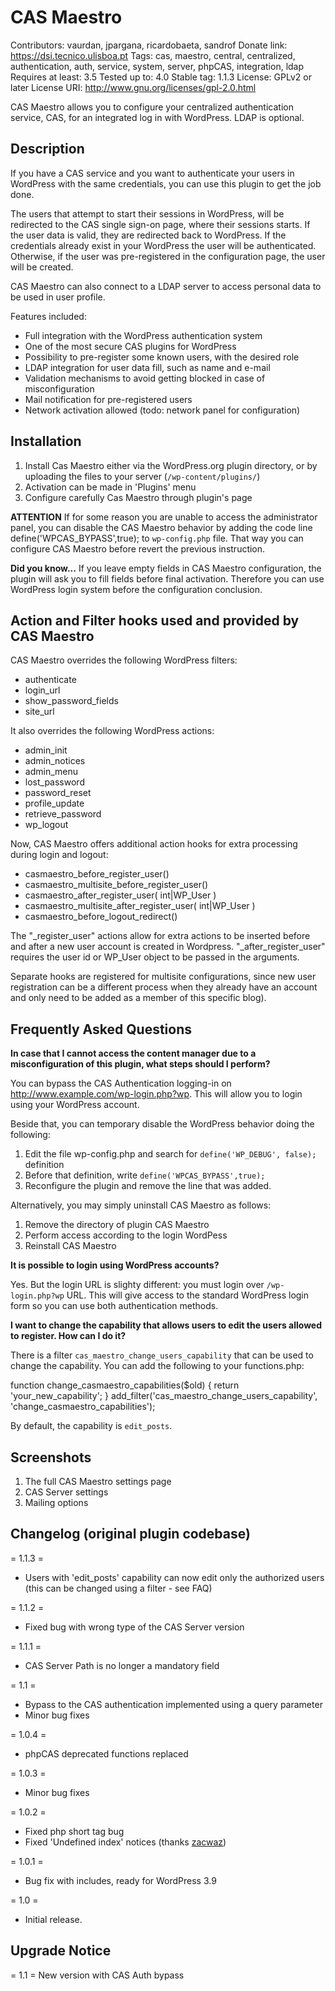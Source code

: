 # CAS Maestro
Contributors: vaurdan, jpargana, ricardobaeta, sandrof
Donate link: https://dsi.tecnico.ulisboa.pt
Tags: cas, maestro, central, centralized, authentication, auth, service, system, server, phpCAS, integration, ldap
Requires at least: 3.5
Tested up to: 4.0
Stable tag: 1.1.3
License: GPLv2 or later
License URI: http://www.gnu.org/licenses/gpl-2.0.html

CAS Maestro allows you to configure your centralized authentication service, CAS, for an integrated log in with WordPress. LDAP is optional.

## Description

If you have a CAS service and you want to authenticate your users in WordPress with the same credentials, you can use this plugin to get the job done.

The users that attempt to start their sessions in WordPress, will be redirected to the CAS single sign-on page, where their sessions starts. If the user data is valid, they are redirected back to WordPress. If the credentials already exist in your WordPress the user will be authenticated. Otherwise, if the user was pre-registered in the configuration page, the user will be created.

CAS Maestro can also connect to a LDAP server to access personal data to be used in user profile.

Features included:

* Full integration with the WordPress authentication system
* One of the most secure CAS plugins for WordPress
* Possibility to pre-register some known users, with the desired role
* LDAP integration for user data fill, such as name and e-mail
* Validation mechanisms to avoid getting blocked in case of misconfiguration
* Mail notification for pre-registered users
* Network activation allowed (todo: network panel for configuration)

## Installation

1. Install Cas Maestro either via the WordPress.org plugin directory, or by uploading the files to your server (`/wp-content/plugins/`)
2. Activation can be made in 'Plugins' menu
3. Configure carefully Cas Maestro through plugin's page

**ATTENTION** If for some reason you are unable to access the administrator panel, you can disable the CAS Maestro behavior by adding the code line define('WPCAS_BYPASS',true); to `wp-config.php` file. That way you can configure CAS Maestro before revert the previous instruction.

**Did you know...** If you leave empty fields in CAS Maestro configuration, the plugin will ask you to fill fields before final activation. Therefore you can use WordPress login system before the configuration conclusion.

## Action and Filter hooks used and provided by CAS Maestro

CAS Maestro overrides the following WordPress filters:

* authenticate
* login_url
* show_password_fields
* site_url

It also overrides the following WordPress actions:

* admin_init
* admin_notices
* admin_menu
* lost_password
* password_reset
* profile_update
* retrieve_password
* wp_logout

Now, CAS Maestro offers additional action hooks for extra processing during login and logout:

* casmaestro_before_register_user()
* casmaestro_multisite_before_register_user()
* casmaestro_after_register_user( int|WP_User )
* casmaestro_multisite_after_register_user( int|WP_User )
* casmaestro_before_logout_redirect()

The "_register_user" actions allow for extra actions to be inserted before and after a new user account is created in Wordpress. "_after_register_user" requires the user id or WP_User object to be passed in the arguments.

Separate hooks are registered for multisite configurations, since new user registration can be a different process when they already have an account and only need to be added as a member of this specific blog).

## Frequently Asked Questions

**In case that I cannot access the content manager due to a misconfiguration of this plugin, what steps should I perform?**

You can bypass the CAS Authentication logging-in on http://www.example.com/wp-login.php?wp. This will allow you to login using your WordPress account.

Beside that, you can temporary disable the WordPress behavior doing the following:

1. Edit the file wp-config.php and search for `define('WP_DEBUG', false);` definition
2. Before that definition, write `define('WPCAS_BYPASS',true);`
3. Reconfigure the plugin and remove the line that was added.

Alternatively, you may simply uninstall CAS Maestro as follows:

1. Remove the directory of plugin CAS Maestro
2. Perform access according to the login WordPess
3. Reinstall CAS Maestro

**It is possible to login using WordPress accounts?**

Yes. But the login URL is slighty different: you must login over `/wp-login.php?wp` URL. This will give access to the standard WordPress login form so you can use both authentication methods.

**I want to change the capability that allows users to edit the users allowed to register. How can I do it?**

There is a filter `cas_maestro_change_users_capability` that can be used to change the capability. You can add the following to your functions.php:

  function change_casmaestro_capabilities($old) {
    return 'your_new_capability';
  }
  add_filter('cas_maestro_change_users_capability', 'change_casmaestro_capabilities');

By default, the capability is `edit_posts`.

## Screenshots

1. The full CAS Maestro settings page
2. CAS Server settings
3. Mailing options

## Changelog (original plugin codebase)

= 1.1.3 =
* Users with 'edit_posts' capability can now edit only the authorized users (this can be changed using a filter - see FAQ)

= 1.1.2 =
* Fixed bug with wrong type of the CAS Server version

= 1.1.1 =
* CAS Server Path is no longer a mandatory field

= 1.1 =
* Bypass to the CAS authentication implemented using a query parameter
* Minor bug fixes

= 1.0.4 =
* phpCAS deprecated functions replaced

= 1.0.3 =
* Minor bug fixes

= 1.0.2 =
* Fixed php short tag bug
* Fixed 'Undefined index' notices (thanks [zacwaz](http://wordpress.org/support/profile/zacwaz))

= 1.0.1 =
* Bug fix with includes, ready for WordPress 3.9

= 1.0 =
* Initial release.

## Upgrade Notice

= 1.1 =
New version with CAS Auth bypass
